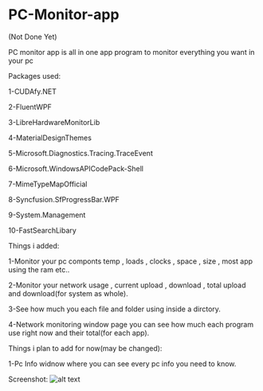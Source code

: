 # PC-Monitor-app

(Not Done Yet)

PC monitor app is all in one app program to monitor everything you want in your pc

Packages used:

1-CUDAfy.NET

2-FluentWPF

3-LibreHardwareMonitorLib

4-MaterialDesignThemes

5-Microsoft.Diagnostics.Tracing.TraceEvent

6-Microsoft.WindowsAPICodePack-Shell

7-MimeTypeMapOfficial

8-Syncfusion.SfProgressBar.WPF

9-System.Management

10-FastSearchLibary

Things i added:

1-Monitor your pc componts temp , loads , clocks , space , size , most app using the ram etc..

2-Monitor your network usage , current upload , download , total upload and download(for system as whole).

3-See how much you each file and folder using inside a dirctory.

4-Network monitoring window page you can see how much each program use right now and their total(for each app).

Things i plan to add for now(may be changed):

1-Pc Info widnow where you can see every pc info you need to know.

Screenshot:
![alt text](https://snipboard.io/vqABJV.jpg)
